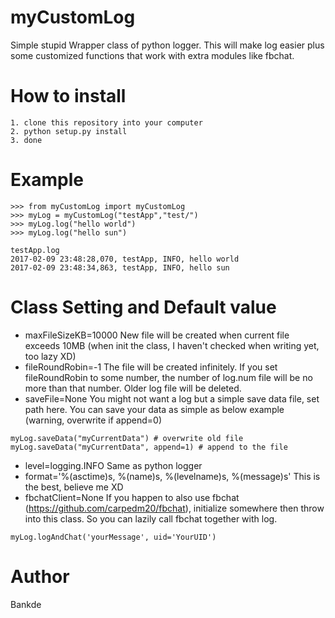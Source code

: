 # myCustomLog
Simple stupid Wrapper class of python logger.
This will make log easier plus some customized functions that work with extra modules like fbchat.

# How to install
```
1. clone this repository into your computer
2. python setup.py install
3. done
```

# Example
```
>>> from myCustomLog import myCustomLog
>>> myLog = myCustomLog("testApp","test/")
>>> myLog.log("hello world")
>>> myLog.log("hello sun")

testApp.log
2017-02-09 23:48:28,070, testApp, INFO, hello world
2017-02-09 23:48:34,863, testApp, INFO, hello sun
```

# Class Setting and Default value
- maxFileSizeKB=10000
New file will be created when current file exceeds 10MB (when init the class, I haven't checked when writing yet, too lazy XD)
- fileRoundRobin=-1
The file will be created infinitely. If you set fileRoundRobin to some number, the number of log.num file will be no more than that number. Older log file will be deleted.
- saveFile=None
You might not want a log but a simple save data file, set path here. You can save your data as simple as below example (warning, overwrite if append=0)
```
myLog.saveData("myCurrentData") # overwrite old file
myLog.saveData("myCurrentData", append=1) # append to the file
```
- level=logging.INFO
Same as python logger
- format='%(asctime)s, %(name)s, %(levelname)s, %(message)s'
This is the best, believe me XD
- fbchatClient=None
If you happen to also use fbchat (https://github.com/carpedm20/fbchat), initialize somewhere then throw into this class. So you can lazily call fbchat together with log.
```
myLog.logAndChat('yourMessage', uid='YourUID')
```

# Author
Bankde
